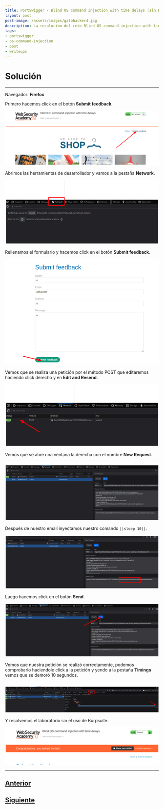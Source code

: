 ```yaml
---
title: PortSwigger - Blind OS command injection with time delays (sin Burpsuite).
layout: post
post-image: /assets/images/gatohacker4.jpg 
description: La resolución del reto Blind OS command injection with time delays.
tags:
- portswigger
- os-command-injection
- post
- writeups
---
```

# Solución
---

Navegador: **Firefox**

Primero hacemos click en el botón **Submit feedback**.

![](/assets/images/images-portswigger-osci/lab2-1.png)

Abrimos las herramientas de desarrollador y vamos a la pestaña **Network**.

![](/assets/images/images-portswigger-osci/lab2-2.png)

Rellenamos el formulario y hacemos click en el botón **Submit feedback**.

![](/assets/images/images-portswigger-osci/lab2-3.png)

Vemos que se realiza una petición por el método POST que editaremos haciendo click derecho y en **Edit and Resend**.

![](/assets/images/images-portswigger-osci/lab2-4.png)

Vemos que se abre una ventana la derecha con el nombre **New Request**.

![](/assets/images/images-portswigger-osci/lab2-5.png)

Después de nuestro email inyectamos nuestro comando `||sleep 10||`.

![](/assets/images/images-portswigger-osci/lab2-6.png)

Luego hacemos click en el botón **Send**.

![](/assets/images/images-portswigger-osci/lab2-7.png)

Vemos que nuestra petición se realizó correctamente, podemos comprobarlo haciendole click a la petición y yendo a la pestaña **Timings** vemos que se demoró 10 segundos.

![](/assets/images/images-portswigger-osci/lab2-8.png)

Y resolvemos el laboratorio sin el uso de Burpsuite.

![](/assets/images/images-portswigger-osci/lab2-9.png)


---

## [Anterior](/blog/OS-command-injection%2C-simple-case)
## [Siguiente](/blog/Blind-OS-command-injection-with-output-redirection)